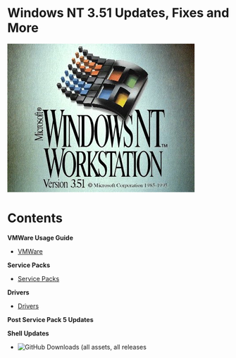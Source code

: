 # Windows NT 3.51 Updates, Fixes and More

![Alt Imgae](Images/NT351W.jpg)

# **Contents**

**VMWare Usage Guide**

- [VMWare](https://github.com/InstallingEverything/WindowsNT3.51/blob/main/VMWare.md)

**Service Packs**

- [Service Packs](https://github.com/InstallingEverything/WindowsNT3.51/blob/main/ServicePacks.md)

**Drivers**

- [Drivers](https://github.com/InstallingEverything/WindowsNT3.51/blob/main/Drivers.md)

**Post Service Pack 5 Updates**

**Shell Updates**



- ![GitHub Downloads (all assets, all releases](https://img.shields.io/github/downloads/InstallingEverything/WindowsNT3.51/total)
